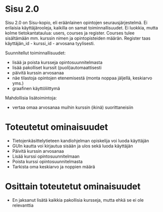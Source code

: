 # Sisu 2.0
Sisu 2.0 on Sisu-kopio, eli eräänlainen opintojen seurausjärjestelmä. Ei erilaisia käyttäjärooleja, kaikilla on samat toiminnallisuudet. Ei luokkia, mutta kolme tietokantataulua: users, courses ja register. Courses tulee sisältämään mm. kurssin nimen ja opintopisteiden määrän. Register taas käyttäjän_id - kurssi_id - arvosana tyylisesti.

Suunnitellut toiminnallisuudet:
- lisää ja poista kursseja opintosuunnitelmasta
- lisää pakolliset kurssit (puoli)automaattisesti
- päivitä kurssin arvosanaa
- näe tilastoja opintojen etenemisestä (monta noppaa jäljellä, keskiarvo yms.)
- graafinen käyttöliittymä



Mahdollisia lisätoimintoja:
- vertaa omaa arvosanaa muihin kurssin (ikinä) suorittaneisiin 


# Toteutetut ominaisuudet
- Tietojenkäsittelytieteen kandiohjelman opiskelija voi luoda käyttäjän
- GUIn kautta voi kirjautua sisään ja ulos sekä luoda käyttäjän
- Päivitä kurssin arvosanaa
- Lisää kurssi opintosuunnitelmaan
- Poista kurssi opintosuunnitelmasta
- Tarkista oma keskiarvo ja noppien määrä


# Osittain toteutetut ominaisuudet
- En jaksanut lisätä kaikkia pakollisia kursseja, mutta ehkä se ei ole relevanttia
